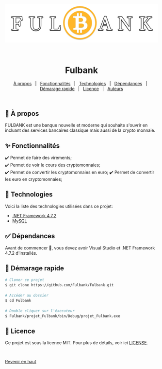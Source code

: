 <div align="center" id="top"> 
  <img src="projet_Fulbank\Resources\logo2.png" alt="Fulbank" />

  &#xa0;

  <!-- <a href="https://fulbank.netlify.app">Demo</a> -->
</div>

<h1 align="center">Fulbank</h1>

<p align="center">

  <!-- <img alt="Github top language" src="https://img.shields.io/badge/c%23-%23239120.svg?style=for-the-badge&logo=c-sharp&logoColor=white> -->

  <!-- <img alt="Repository size" src="https://img.shields.io/badge/c%23-%23239120.svg?style=for-the-badge&logo=c-sharp&logoColor=white"> -->

  <!-- <img alt="License" src="https://img.shields.io/github/license/{{Fulbank}}/fulbank?color=56BEB8"> -->

  <!-- <img alt="Github issues" src="https://img.shields.io/github/issues/{{YOUR_GITHUB_USERNAME}}/fulbank?color=56BEB8" /> -->

  <!-- <img alt="Github forks" src="https://img.shields.io/github/forks/{{YOUR_GITHUB_USERNAME}}/fulbank?color=56BEB8" /> -->

  <!-- <img alt="Github stars" src="https://img.shields.io/github/stars/{{YOUR_GITHUB_USERNAME}}/fulbank?color=56BEB8" /> -->
</p>

<!-- Status -->

<!-- <h4 align="center"> 
	🚧  Fulbank 🚀 Under construction...  🚧
</h4> 

<hr> -->

<p align="center">
  <a href="#dart-about">À propos</a> &#xa0; | &#xa0; 
  <a href="#sparkles-features">Fonctionnalités</a> &#xa0; | &#xa0;
  <a href="#rocket-technologies">Technologies</a> &#xa0; | &#xa0;
  <a href="#white_check_mark-requirements">Dépendances</a> &#xa0; | &#xa0;
  <a href="#checkered_flag-starting">Démarage rapide</a> &#xa0; | &#xa0;
  <a href="#memo-license">Licence</a> &#xa0; | &#xa0;
  <a href="https://github.com/{{YOUR_GITHUB_USERNAME}}" target="_blank">Auteurs</a>
</p>

<br>

## :dart: À propos ##

FULBANK est une banque nouvelle et moderne qui souhaite s'ouvrir en incluant des services bancaires classique mais aussi de la crypto monnaie.

## :sparkles: Fonctionnalités ##

:heavy_check_mark: Permet de faire des virements;\
:heavy_check_mark: Permet de voir le cours des cryptomonnaies;\
:heavy_check_mark: Permet de convertir les cryptomonnaies en euro;
:heavy_check_mark: Permet de convertir les euro en cryptomonnaies;

## :rocket: Technologies ##

Voici la liste des technologies utilisées dans ce projet:

- [.NET Framework 4.7.2](https://dotnet.microsoft.com/en-us/download/dotnet-framework/net472)
- [MySQL](https://mariadb.com/kb/en/mariadb-10-5-18-release-notes/)

## :white_check_mark: Dépendances ##

Avant de commencer :checkered_flag:, vous devez avoir Visual Studio et .NET Framework 4.7.2 d'installés.

## :checkered_flag: Démarage rapide ##

```bash
# Cloner ce projet
$ git clone https://github.com/Fulbank/Fulbank.git

# Accéder au dossier
$ cd Fulbank

# Double cliquer sur l'éxecuteur
$ Fulbank/projet_Fulbank/bin/Debug/projet_Fulbank.exe

``` 

## :memo: Licence ##

Ce projet est sous la licence MIT. Pour plus de détails, voir ici [LICENSE](LICENSE.md).


&#xa0;

<a href="#top">Revenir en haut</a>

